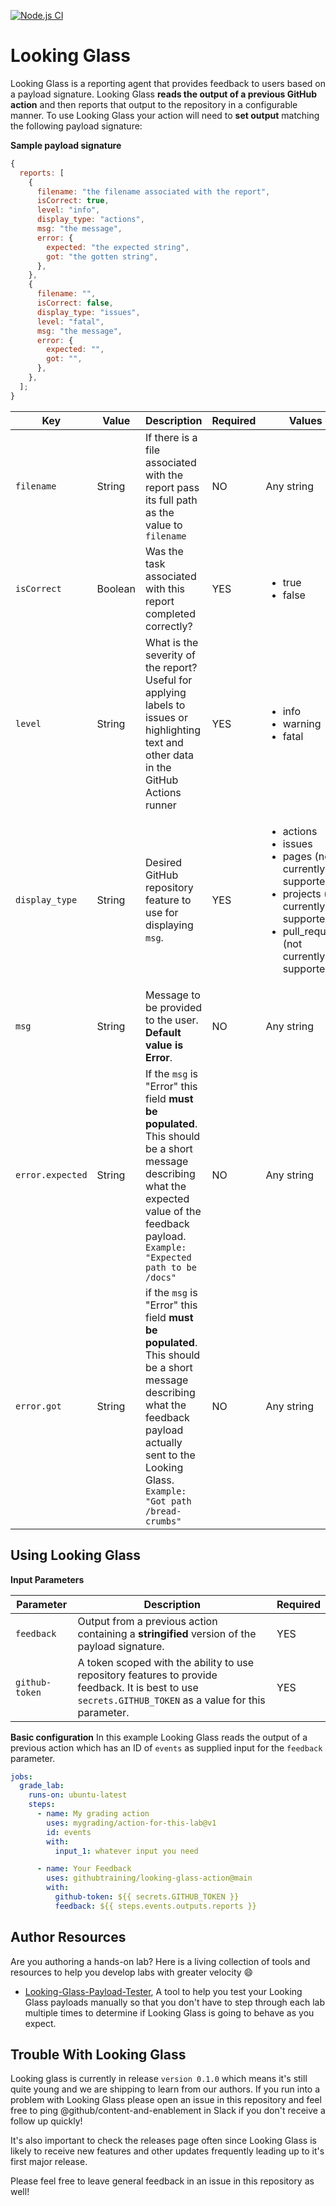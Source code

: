 [![Node.js CI](https://github.com/githubtraining/looking-glass-action/actions/workflows/node.js.yml/badge.svg?branch=main)](https://github.com/githubtraining/looking-glass-action/actions/workflows/node.js.yml)

# Looking Glass

Looking Glass is a reporting agent that provides feedback to users based on a payload signature. Looking Glass **reads the output of a previous GitHub action** and then reports that output to the repository in a configurable manner. To use Looking Glass your action will need to **set output** matching the following payload signature:

**Sample payload signature**

```javascript
{
  reports: [
    {
      filename: "the filename associated with the report",
      isCorrect: true,
      level: "info",
      display_type: "actions",
      msg: "the message",
      error: {
        expected: "the expected string",
        got: "the gotten string",
      },
    },
    {
      filename: "",
      isCorrect: false,
      display_type: "issues",
      level: "fatal",
      msg: "the message",
      error: {
        expected: "",
        got: "",
      },
    },
  ];
}
```

| Key              | Value   | Description                                                                                                                                                                                           | Required | Values                                                                                                                                                                      |
| ---------------- | ------- | ----------------------------------------------------------------------------------------------------------------------------------------------------------------------------------------------------- | -------- | --------------------------------------------------------------------------------------------------------------------------------------------------------------------------- |
| `filename`       | String  | If there is a file associated with the report pass its full path as the value to `filename`                                                                                                           | NO       | Any string                                                                                                                                                                  |
| `isCorrect`      | Boolean | Was the task associated with this report completed correctly?                                                                                                                                         | YES      | <ul><li>true</li><li>false</li></ul>                                                                                                                                        |
| `level`          | String  | What is the severity of the report? Useful for applying labels to issues or highlighting text and other data in the GitHub Actions runner                                                             | YES      | <ul><li>info</li><li>warning</li><li>fatal</li></ul>                                                                                                                        |
| `display_type`   | String  | Desired GitHub repository feature to use for displaying `msg`.                                                                                                                                        | YES      | <ul><li>actions</li><li>issues</li><li>pages (not currently supported)</li><li>projects (not currently supported)</li><li>pull_requests (not currently supported)</li></ul> |
| `msg`            | String  | Message to be provided to the user. **Default value is Error**.                                                                                                                                       | NO       | Any string                                                                                                                                                                  |
| `error.expected` | String  | If the `msg` is "Error" this field **must be populated**. This should be a short message describing what the expected value of the feedback payload. `Example: "Expected path to be /docs"`           | NO       | Any string                                                                                                                                                                  |
| `error.got`      | String  | if the `msg` is "Error" this field **must be populated**. This should be a short message describing what the feedback payload actually sent to the Looking Glass. `Example: "Got path /bread-crumbs"` | NO       | Any string                                                                                                                                                                  |

## Using Looking Glass

**Input Parameters**

| Parameter      | Description                                                                                                                                             | Required |
| -------------- | ------------------------------------------------------------------------------------------------------------------------------------------------------- | -------- |
| `feedback`     | Output from a previous action containing a **stringified** version of the payload signature.                                                            | YES      |
| `github-token` | A token scoped with the ability to use repository features to provide feedback. It is best to use `secrets.GITHUB_TOKEN` as a value for this parameter. | YES      |

**Basic configuration**
In this example Looking Glass reads the output of a previous action which has an ID of `events` as supplied input for the `feedback` parameter.

```yaml
jobs:
  grade_lab:
    runs-on: ubuntu-latest
    steps:
      - name: My grading action
        uses: mygrading/action-for-this-lab@v1
        id: events
        with:
          input_1: whatever input you need

      - name: Your Feedback
        uses: githubtraining/looking-glass-action@main
        with:
          github-token: ${{ secrets.GITHUB_TOKEN }}
          feedback: ${{ steps.events.outputs.reports }}
```

## Author Resources

Are you authoring a hands-on lab? Here is a living collection of tools and resources to help you develop labs with greater velocity 😄

- [Looking-Glass-Payload-Tester](https://github.com/githubtraining/looking-glass-payload-tester), A tool to help you test your Looking Glass payloads manually so that you don't have to step through each lab multiple times to determine if Looking Glass is going to behave as you expect.

## Trouble With Looking Glass

Looking glass is currently in release `version 0.1.0` which means it's still quite young and we are shipping to learn from our authors. If you run into a problem with Looking Glass please open an issue in this repository and feel free to ping @github/content-and-enablement in Slack if you don't receive a follow up quickly!

It's also important to check the releases page often since Looking Glass is likely to receive new features and other updates frequently leading up to it's first major release.

Please feel free to leave general feedback in an issue in this repository as well!
